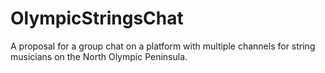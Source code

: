 # OlympicStringsChat
A proposal for a group chat on a platform with multiple channels for string musicians on the North Olympic Peninsula.
